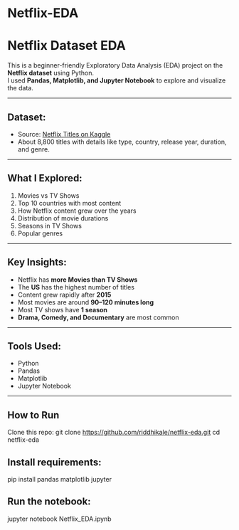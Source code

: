 # Netflix-EDA

# Netflix Dataset EDA
This is a beginner-friendly Exploratory Data Analysis (EDA) project on the **Netflix dataset** using Python.  
I used **Pandas, Matplotlib, and Jupyter Notebook** to explore and visualize the data.

---
## Dataset:
- Source: [Netflix Titles on Kaggle](https://www.kaggle.com/datasets/shivamb/netflix-shows)  
- About 8,800 titles with details like type, country, release year, duration, and genre.

---
## What I Explored:
1. Movies vs TV Shows  
2. Top 10 countries with most content  
3. How Netflix content grew over the years  
4. Distribution of movie durations  
5. Seasons in TV Shows  
6. Popular genres  

---
## Key Insights:
- Netflix has **more Movies than TV Shows**  
- The **US** has the highest number of titles  
- Content grew rapidly after **2015**  
- Most movies are around **90–120 minutes long**  
- Most TV shows have **1 season**  
- **Drama, Comedy, and Documentary** are most common  

---
## Tools Used:
- Python  
- Pandas  
- Matplotlib  
- Jupyter Notebook  

---
## How to Run
Clone this repo:
   git clone https://github.com/riddhikale/netflix-eda.git
   cd netflix-eda

## Install requirements:
pip install pandas matplotlib jupyter

## Run the notebook:
jupyter notebook Netflix_EDA.ipynb


